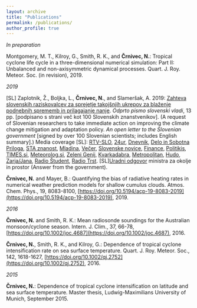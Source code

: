 ```yaml
---
layout: archive
title: "Publications"
permalink: /publications/
author_profile: true
---
```


_In preparation_

Montgomery, M. T., Kilroy, G., Smith, R. K., and **Črnivec, N.**: Tropical cyclone life cycle in a three-dimensional numerical simulation: Part II: Unbalanced and non-axisymmetric dynamical processes. Quart. J. Roy. Meteor. Soc. (in revision), 2019.

_2019_

[SL] Zaplotnik, Ž., Boljka, L., **Črnivec, N.**, and Slameršak, A. 2019: [Zahteva slovenskih raziskovalcev za sprejetje takojšnjih ukrepov za blaženje podnebnih sprememb in prilagajanje nanje](https://nextcloud.fmf.uni-lj.si/s/4M4JaMeXM8dKWtr#pdfviewer). <em>Odprto pismo slovenski vladi</em>, 13 pp. [podpisano s strani več kot 100 Slovenskih znanstvenikov]. (A request of Slovenian researchers to take immediate action on improving the climate change mitigation and adaptation policy. <em>An open letter to the Slovenian government</em> [signed by over 100 Slovenian scientists; includes English summary].) 
Media coverage [SL]:
[RTV-SLO](https://www.rtvslo.si/okolje/novice/znanstveniki-slovenija-ne-kaze-pripravljenosti-da-bi-se-na-podnebne-spremembe-odlocno-odzvala/504612?fbclid=IwAR2Px1cLtDykMJxNszkG6MI1QDOM2LneGWqK70LchAvEST9RBr_VWVjM-7Y),
[24ur](https://www.24ur.com/novice/slovenija/razocarani-slovenski-znanstveniki-politiki-se-ne-zavedajo-resnosti-problema.html),
[Dnevnik](https://www.dnevnik.si/1042913601/slovenija/slovenski-raziskovalci-pozivajo-k-odlocnemu-ukrepanju-za-blazenje-podnebnih-sprememb),
[Delo in Sobotna Priloga](https://www.delo.si/novice/okolje/slovenski-raziskovalci-pozivajo-politiko-sprejmite-bolj-ambiciozen-podnebni-nacrt-247970.html),
[STA znanost](http://znanost.sta.si/2696264/slovenski-raziskovalci-pozivajo-k-odlocnemu-ukrepanju-za-blazenje-podnebnih-sprememb),
[Mladina](https://www.mladina.si/194097/slovenski-znanstveniki-o-podnebnih-spremembah-nasa-moralna-in-eticna-dolznost-je-pozvati-k-ukr/),
[Večer](https://www.vecer.com/znanstveniki-pozivajo-vlado-drzavni-zbor-in-drzavni-svet-ukrepajte-10089051),
[Slovenske novice](https://www.slovenskenovice.si/novice/slovenija/clanek/groznje-pahorju-in-sarcu-pred-slovenijo-katastrofalne-spremembe-247919),
[Finance](https://oe.finance.si/8954794),
[Politikis](http://www.politikis.si/2019/11/slovenski-raziskovalci-pozivajo-k-odlocnemu-ukrepanju-za-blazenje-podnebnih-sprememb/),
[TIMES.si](http://www.times.si/slovenija/slovenski-raziskovalci-vlada-naj-vkljuci-podnebno-problematiko-v-obvezen-solski-program--8eab3057b4f399f34eedc14a0423913804034be6.html),
[Meteorolog.si](http://meteorolog.si/index.php/2019/11/11/podnebne-spremembe-odprto-pismo/),
[Zeleni Genij](https://zelenigenij.24ur.com/odprto-pismo-podnebne-spremembe-ogrozajo-zivljenja-vec-kot-milijarde-ljudi.html),
[Kvarkadabra](https://www.scribd.com/document/434444707/Zahteva-slovenskih-znanstvenikov-za-sprejetje-takoj%C5%A1njih-ukrepov-za-bla%C5%BEenje-podnebnih-sprememb-in-prilagajanje-nanje?fbclid=IwAR07Noqc0WUfEeGxoe44hf0LuPNbSMlc3NKxCK9OCj7hNXaymeyW7ozgUGg),
[Metropolitan](https://www.metropolitan.si/aktualno/120-slovenskih-strokovnjakov-za-odlocno-ukrepanje-pri-blazenju-podnebnih-sprememb/),
[Hudo](https://hudo.com/si/2019/11/11/zaskrbljeni-slovenski-raziskovalci-drzavo-pozivajo-k-sprejetju-takojsnjih-ukrepov-za-blazenje-podnebnih-sprememb-prilagajanju-nanje/),
[Zarja/Jana](https://revijazarja.si/clanek/ljudje/5dd2bb059e1b5/smo-pozabili-ljudje-umirajo),
[Radio Študent](https://radiostudent.si/znanost/zr-intervju/kako-bomo-bla%C5%BEili-podnebne-spremembe),
[Radio Trst](http://www.rai.it/dl/portali/site/articolo/ContentItem-99a019aa-ca1e-4865-b5e0-bc047ac1bab4.html).
[SL]<a href="http://ninacrnivec.github.io/files/00206BBAC913191209121909.pdf">Uradni odgovor</a> ministra za okolje in prostor (Answer from the government).

**Črnivec, N.** and Mayer, B.: Quantifying the bias of radiative heating rates in numerical weather prediction models for shallow cumulus clouds. Atmos. Chem. Phys., 19, 8083-8100, [https://doi.org/10.5194/acp-19-8083-2019](https://doi.org/10.5194/acp-19-8083-2019), 2019. 

_2016_

**Črnivec, N.** and Smith, R. K.: Mean radiosonde soundings for the Australian monsoon/cyclone season. Intern. J. Clim., 37, 66-78, [https://doi.org/10.1002/joc.4687](https://doi.org/10.1002/joc.4687), 2016.

**Črnivec, N.**, Smith, R. K., and Kilroy, G.: Dependence of tropical cyclone intensification rate on sea surface temperature. Quart. J. Roy. Meteor. Soc., 142, 1618-1627, [https://doi.org/10.1002/qj.2752](https://doi.org/10.1002/qj.2752), 2016.

_2015_

**Črnivec, N.**: Dependence of tropical cyclone intensification on latitude and sea surface temperature. Master thesis, Ludwig-Maximilians University of Munich, September 2015.
